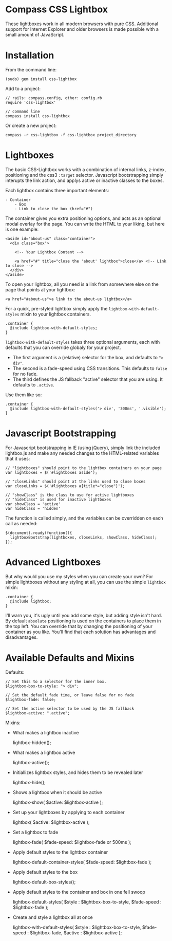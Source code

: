 Compass CSS Lightbox
====================

These lightboxes work in all modern browsers with pure CSS. Additional support 
for Internet Explorer and older browsers is made possible with a small amount 
of JavaScript.


Installation
============

From the command line:

    (sudo) gem install css-lightbox

Add to a project:

    // rails: compass.config, other: config.rb
    require 'css-lightbox'

    // command line
    compass install css-lightbox
    
Or create a new project:

    compass -r css-lightbox -f css-lightbox project_directory


Lightboxes
==========

The basic CSS-Lightbox works with a combination of internal links, z-index, 
positioning and the css3 `:target` selector. Javascript bootstrapping simply
interupts the link action, and applys active or inactive classes to the 
boxes.

Each lightbox contains three important elements:

    - Container
        - Box
        - Link to close the box (href="#")

The container gives you extra positioning options, and acts as an optional 
modal overlay for the page. You can write the HTML to your liking, but here is 
one example:

    <aside id="about-us" class="container">
      <div class="box">
      
        <!-- Your Lightbox Content -->
      
        <a href="#" title="close the 'about' lightbox">close</a> <!-- Link to close -->
      </div>
    </aside>

To open your lightbox, all you need is a link from somewhere else on the page
that points at your lightbox:

    <a href="#about-us">a link to the about-us lightbox</a>

For a quick, pre-styled lightbox simply apply the `lightbox-with-default-styles`
mixin to your lightbox containers. 

    .container {
      @include lightbox-with-default-styles;
    }

`lightbox-with-default-styles` takes three optional arguments, each with 
defaults that you can override globaly for your project. 

* The first argument is a (relative) selector for the box, and defaults 
  to `"> div"`. 
* The second is a fade-speed using CSS transitions. This defaults to `false` 
  for no fade.
* The third defines the JS fallback "active" selector that you are using.
  It defaults to `.active`.

Use them like so:

    .container {
      @include lightbox-with-default-styles('> div', '300ms', '.visible');
    }


Javascript Bootstrapping
========================

For Javascript bootstrapping in IE (using jQuery), simply link the included 
lightbox.js and make any needed changes to the HTML-related variables that it 
uses:

    // "lightboxes" should point to the lightbox containers on your page
    var lightboxes = $('#lightboxes aside');
    
    // "closeLinks" should point at the links used to close boxes
    var closeLinks = $('#lightboxes a[title*="close"]');
    
    // "showClass" is the class to use for active lightboxes
    // "hideClass" is used for inactive lightboxes
    var showClass = 'active'
    var hideClass = 'hidden'

The function is called simply, and the variables can be overridden on each call
as needed:

    $(document).ready(function(){
      lightboxBootstrap(lightboxes, closeLinks, showClass, hideClass);
    });


Advanced Lightboxes
===================

But why would you use my styles when you can create your own? For simple 
lightboxes without any styling at all, you can use the simple `lightbox` mixin:

    .container {
      @include lightbox;
    }
    
I'll warn you, it's ugly until you add some style, but adding style isn't hard.
By default `absolute` positioning is used on the containers to place them in
the top left. You can override that by changing the positioning of your 
container as you like. You'll find that each solution has advantages and 
disadvantages.


Available Defaults and Mixins
=============================

Defaults:

    // Set this to a selector for the inner box.
    $lightbox-box-to-style: "> div";

    // Set the default fade time, or leave false for no fade
    $lightbox-fade: false;

    // Set the active selector to be used by the JS fallback
    $lightbox-active: ".active";

Mixins:

* What makes a lightbox inactive

    lightbox-hidden();

* What makes a lightbox active

    lightbox-active();

* Initiallizes lightbox styles, and hides them to be revealed later
  
    lightbox-hide();

* Shows a lightbox when it should be active

  lightbox-show(
    $active: $lightbox-active );

* Set up your lightboxes by applying to each container

    lightbox(
      $active: $lightbox-active );

* Set a lightbox to fade

    lightbox-fade(
      $fade-speed: $lightbox-fade or 500ms );

* Apply default styles to the lightbox container

    lightbox-default-container-styles(
      $fade-speed: $lightbox-fade );
  
* Apply default styles to the box

    lightbox-default-box-styles();

* Apply default styles to the container and box in one fell swoop

    lightbox-default-styles(
      $style      : $lightbox-box-to-style, 
      $fade-speed : $lightbox-fade );

* Create and style a lightbox all at once

    lightbox-with-default-styles(
      $style      : $lightbox-box-to-style, 
      $fade-speed : $lightbox-fade,
      $active     : $lightbox-active );
